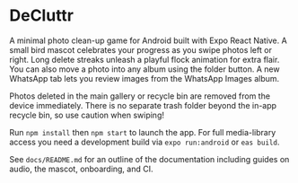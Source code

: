 # DeCluttr

A minimal photo clean-up game for Android built with Expo React Native. A small bird mascot celebrates your progress as you swipe photos left or right. Long delete streaks unleash a playful flock animation for extra flair.
You can also move a photo into any album using the folder button.
A new WhatsApp tab lets you review images from the WhatsApp Images album.

Photos deleted in the main gallery or recycle bin are removed from the device
immediately. There is no separate trash folder beyond the in-app recycle bin,
so use caution when swiping!

Run `npm install` then `npm start` to launch the app. For full media-library access you need a development build via `expo run:android` or `eas build`.

See `docs/README.md` for an outline of the documentation including guides on audio, the mascot, onboarding, and CI.
